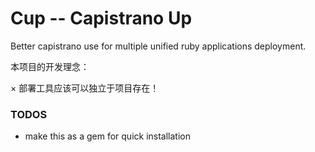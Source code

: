 # Cup -- Capistrano Up

Better capistrano use for multiple unified ruby applications deployment.

本项目的开发理念：

× 部署工具应该可以独立于项目存在！


### TODOS

* make this as a gem for quick installation
